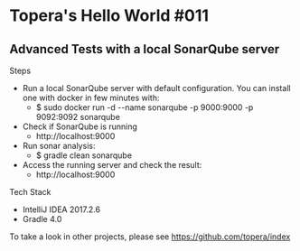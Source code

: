 # Topera's Hello World #011
## Advanced Tests with a local SonarQube server

Steps

* Run a local SonarQube server with default configuration. You can install one with docker in few minutes with:
    * $ sudo docker run -d --name sonarqube -p 9000:9000 -p 9092:9092 sonarqube
* Check if SonarQube is running
    * http://localhost:9000
* Run sonar analysis:
    * $ gradle clean sonarqube
* Access the running server and check the result:
    * http://localhost:9000

Tech Stack
* IntelliJ IDEA 2017.2.6
* Gradle 4.0

To take a look in other projects, please see https://github.com/topera/index
